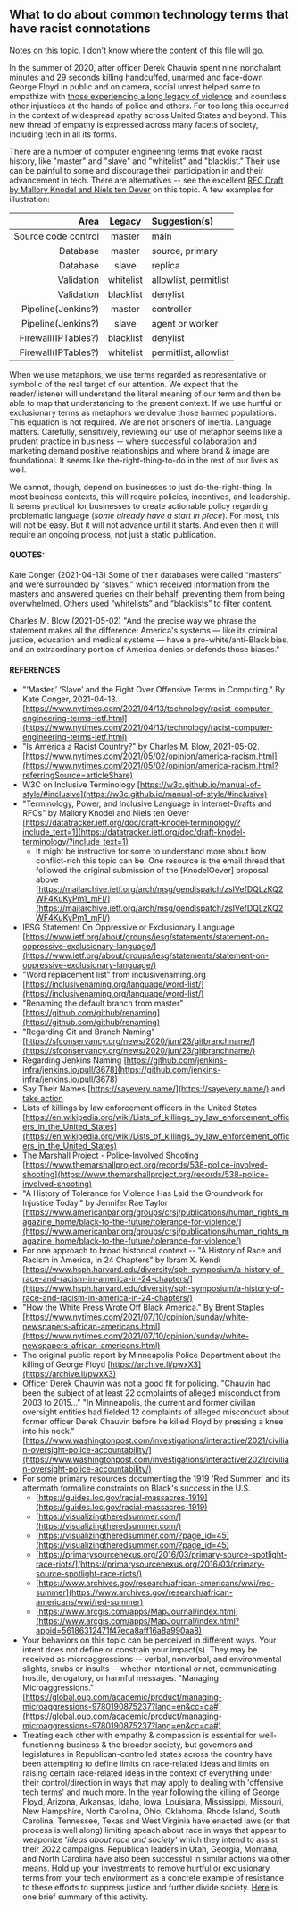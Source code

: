 ## What to do about common technology terms that have racist connotations  

Notes on this topic.  I don't know where the content of this file will go.  

In the summer of 2020, after officer Derek Chauvin spent nine nonchalant minutes and 29 seconds killing handcuffed, unarmed and face-down George Floyd in public and on camera, social unrest helped some to empathize with [those experiencing a long legacy of violence](https://sayevery.name/take-action) and countless other injustices at the hands of police and others.  For too long this occurred in the context of widespread apathy across United States and beyond.  This new thread of empathy is expressed across many facets of society, including tech in all its forms.  

There are a number of computer engineering terms that evoke racist history, like "master" and "slave" and "whitelist" and "blacklist."  Their use can be painful to some and discourage their participation in and their advancement in tech.  There are alternatives -- see the excellent [RFC Draft by Mallory Knodel and Niels ten Oever](https://datatracker.ietf.org/doc/draft-knodel-terminology/?include_text=1) on this topic.  A few examples for illustration:  

Area                 | Legacy | Suggestion(s) |
--------------------:|:------:|:--------------|
Source code control|master|main|
Database|master|source, primary|
Database|slave|replica|
Validation|whitelist|allowlist, permitlist|
Validation|blacklist|denylist|
Pipeline(Jenkins?)|master|controller|
Pipeline(Jenkins?)|slave|agent or worker|
Firewall(IPTables?)|blacklist|denylist|
Firewall(IPTables?)|whitelist|permitlist, allowlist|



When we use metaphors, we use terms regarded as representative or symbolic of the real target of our attention.  We expect that the reader/listener will understand the literal meaning of our term and then be able to map that understanding to the present context.  If we use hurtful or exclusionary terms as metaphors we devalue those harmed populations.  This equation is not required.  We are not prisoners of inertia.  Language matters.  Carefully, sensitively, reviewing our use of metaphor seems like a prudent practice in business -- where successful collaboration and marketing demand positive relationships and where brand & image are foundational.  It seems like the-right-thing-to-do in the rest of our lives as well.  

We cannot, though, depend on businesses to just do-the-right-thing.  In most business contexts, this will require policies, incentives, and leadership.  It seems practical for businesses to create actionable policy regarding problematic language (*some already have a start in place*).  For most, this will not be easy.  But it will not advance until it starts.  And even then it will require an ongoing process, not just a static publication.  


#### QUOTES:  
Kate Conger (2021-04-13) Some of their databases were called “masters” and were surrounded by “slaves,” which received information from the masters and answered queries on their behalf, preventing them from being overwhelmed. Others used “whitelists” and “blacklists” to filter content.  

Charles M. Blow (2021-05-02) "And the precise way we phrase the statement makes all the difference: America's systems — like its criminal justice, education and medical systems — have a pro-white/anti-Black bias, and an extraordinary portion of America denies or defends those biases."

#### REFERENCES  

* "‘Master,’ ‘Slave’ and the Fight Over Offensive Terms in Computing." By Kate Conger, 2021-04-13. [https://www.nytimes.com/2021/04/13/technology/racist-computer-engineering-terms-ietf.html](https://www.nytimes.com/2021/04/13/technology/racist-computer-engineering-terms-ietf.html)  
* "Is America a Racist Country?" by Charles M. Blow, 2021-05-02. [https://www.nytimes.com/2021/05/02/opinion/america-racism.html](https://www.nytimes.com/2021/05/02/opinion/america-racism.html?referringSource=articleShare)  
* W3C on Inclusive Terminology [https://w3c.github.io/manual-of-style/#inclusive](https://w3c.github.io/manual-of-style/#inclusive)  
* "Terminology, Power, and Inclusive Language in Internet-Drafts and RFCs" by Mallory Knodel and Niels ten Oever [https://datatracker.ietf.org/doc/draft-knodel-terminology/?include_text=1](https://datatracker.ietf.org/doc/draft-knodel-terminology/?include_text=1)  
  * It might be instructive for some to understand more about how conflict-rich this topic can be.  One resource is the email thread that followed the original submission of the [KnodelOever] proposal above [https://mailarchive.ietf.org/arch/msg/gendispatch/zsIVefDQLzKQ2WF4KuKyPm1_mFI/](https://mailarchive.ietf.org/arch/msg/gendispatch/zsIVefDQLzKQ2WF4KuKyPm1_mFI/)  
* IESG Statement On Oppressive or Exclusionary Language [https://www.ietf.org/about/groups/iesg/statements/statement-on-oppressive-exclusionary-language/](https://www.ietf.org/about/groups/iesg/statements/statement-on-oppressive-exclusionary-language/)  
* "Word replacement list" from inclusivenaming.org [https://inclusivenaming.org/language/word-list/](https://inclusivenaming.org/language/word-list/)  
* "Renaming the default branch from master" [https://github.com/github/renaming](https://github.com/github/renaming)  
* "Regarding Git and Branch Naming" [https://sfconservancy.org/news/2020/jun/23/gitbranchname/](https://sfconservancy.org/news/2020/jun/23/gitbranchname/)  
* Regarding Jenkins Naming [https://github.com/jenkins-infra/jenkins.io/pull/3678](https://github.com/jenkins-infra/jenkins.io/pull/3678)  
* Say Their Names [https://sayevery.name/](https://sayevery.name/) and [take action](https://sayevery.name/take-action)  
* Lists of killings by law enforcement officers in the United States [https://en.wikipedia.org/wiki/Lists_of_killings_by_law_enforcement_officers_in_the_United_States](https://en.wikipedia.org/wiki/Lists_of_killings_by_law_enforcement_officers_in_the_United_States)  
* The Marshall Project - Police-Involved Shooting [https://www.themarshallproject.org/records/538-police-involved-shooting](https://www.themarshallproject.org/records/538-police-involved-shooting)  
* "A History of Tolerance for Violence Has Laid the Groundwork for Injustice Today." by Jennifer Rae Taylor [https://www.americanbar.org/groups/crsj/publications/human_rights_magazine_home/black-to-the-future/tolerance-for-violence/](https://www.americanbar.org/groups/crsj/publications/human_rights_magazine_home/black-to-the-future/tolerance-for-violence/)  
* For one approach to broad historical context -- "A History of Race and Racism in America, in 24 Chapters" by Ibram X. Kendi [https://www.hsph.harvard.edu/diversity/sph-symposium/a-history-of-race-and-racism-in-america-in-24-chapters/](https://www.hsph.harvard.edu/diversity/sph-symposium/a-history-of-race-and-racism-in-america-in-24-chapters/)  
* "How the White Press Wrote Off Black America." By Brent Staples [https://www.nytimes.com/2021/07/10/opinion/sunday/white-newspapers-african-americans.html](https://www.nytimes.com/2021/07/10/opinion/sunday/white-newspapers-african-americans.html)  
* The original public report by Minneapolis Police Department about the killing of George Floyd [https://archive.li/pwxX3](https://archive.li/pwxX3)  
* Officer Derek Chauvin was not a good fit for policing. "Chauvin had been the subject of at least 22 complaints of alleged misconduct from 2003 to 2015..."  "In Minneapolis, the current and former civilian oversight entities had fielded 12 complaints of alleged misconduct about former officer Derek Chauvin before he killed Floyd by pressing a knee into his neck." [https://www.washingtonpost.com/investigations/interactive/2021/civilian-oversight-police-accountability/](https://www.washingtonpost.com/investigations/interactive/2021/civilian-oversight-police-accountability/)  
* For some primary resources documenting the 1919 'Red Summer' and its aftermath formalize constraints on Black's *success* in the U.S.  
  * [https://guides.loc.gov/racial-massacres-1919](https://guides.loc.gov/racial-massacres-1919)  
  * [https://visualizingtheredsummer.com/](https://visualizingtheredsummer.com/)  
  * [https://visualizingtheredsummer.com/?page_id=45](https://visualizingtheredsummer.com/?page_id=45)  
  * [https://primarysourcenexus.org/2016/03/primary-source-spotlight-race-riots/](https://primarysourcenexus.org/2016/03/primary-source-spotlight-race-riots/)  
  * [https://www.archives.gov/research/african-americans/wwi/red-summer](https://www.archives.gov/research/african-americans/wwi/red-summer)  
  * [https://www.arcgis.com/apps/MapJournal/index.html](https://www.arcgis.com/apps/MapJournal/index.html?appid=56186312471f47eca8aff16a8a990aa8)  
* Your behaviors on this topic can be perceived in different ways.  Your intent does not define or constrain your impact(s).  They may be received as microaggressions -- verbal, nonverbal, and environmental slights, snubs or insults -- whether intentional or not, communicating hostile, derogatory, or harmful messages. "Managing Microaggressions." [https://global.oup.com/academic/product/managing-microaggressions-9780190875237?lang=en&cc=ca#](https://global.oup.com/academic/product/managing-microaggressions-9780190875237?lang=en&cc=ca#)  
* Treating each other with empathy & compassion is essential for well-functioning business & the broader society, but governors and legislatures in Republican-controlled states across the country have been attempting to define limits on race-related ideas and limits on raising certain race-related ideas in the context of everything under their control/direction in ways that may apply to dealing with 'offensive tech terms' and much more.  In the year following the killing of George Floyd, Arizona, Arkansas, Idaho, Iowa, Louisiana, Mississippi, Missouri, New Hampshire, North Carolina, Ohio, Oklahoma, Rhode Island, South Carolina, Tennessee, Texas and West Virginia have enacted laws (or that process is well along) limiting speach about race in ways that appear to weaponize '*ideas about race and society*' which they intend to assist their 2022 campaigns.  Republican leaders in Utah, Georgia, Montana, and North Carolina have also been successful in similar actions via other means.  Hold up your investments to remove hurtful or exclusionary terms from your tech environment as a concrete example of resistance to these efforts to suppress justice and further divide society.  [Here](https://desmoinesregister-ia.newsmemory.com?selDate=20210530&goTo=A007) is one brief summary of this activity.  
